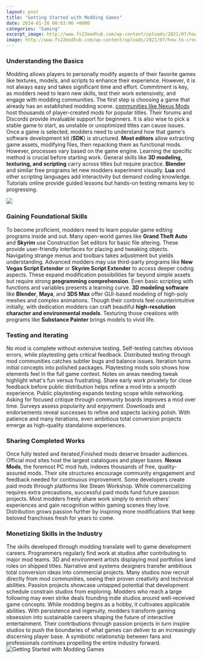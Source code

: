 ```yaml
---
layout: post
title: "Getting Started with Modding Games"
date: 2024-01-20 00:03:06 +0000
categories: "Gaming"
excerpt_image: http://www.fs22modhub.com/wp-content/uploads/2021/07/how-to-create-Farming-Simulator-22-Mods.jpg
image: http://www.fs22modhub.com/wp-content/uploads/2021/07/how-to-create-Farming-Simulator-22-Mods.jpg
---
```


### Understanding the Basics
Modding allows players to personally modify aspects of their favorite games like textures, models, and scripts to enhance their experience. However, it is not always easy and takes significant time and effort. Commitment is key, as modders need to learn new skills, test their work extensively, and engage with modding communities. 
The first step is choosing a game that already has an established modding scene. [communities like Nexus Mods](https://fistore.mysenprints.com/collection/ackermann) host thousands of player-created mods for popular titles. Their forums and Discords provide invaluable support for beginners. It is also wise to pick a stable game to start, as unstable or unoptimized titles can cause issues.
Once a game is selected, modders need to understand how that game's software development kit (**SDK**) is structured. **Most editors** allow extracting game assets, modifying files, then repacking them as functional mods. However, processes vary based on the game engine. Learning the specific method is crucial before starting work. 
General skills like **3D modeling, texturing, and scripting** carry across titles but require practice. **Blender** and similar free programs let new modders experiment visually. **Lua** and other scripting languages add interactivity but demand coding knowledge. Tutorials online provide guided lessons but hands-on testing remains key to progressing. 

![](https://i.ytimg.com/vi/6duUNA4NYxM/maxresdefault.jpg)
### Gaining Foundational Skills
To become proficient, modders need to learn popular game editing programs inside and out. Many open-world games like **Grand Theft Auto** and **Skyrim** use Construction Set editors for basic file altering. These provide user-friendly interfaces for placing and tweaking objects. Navigating strange menus and toolbars takes adjustment but yields understanding.
Advanced modders may use third-party programs like **New Vegas Script Extender** or **Skyrim Script Extender** to access deeper coding aspects. These expand modification possibilities far beyond simple assets but require strong **programming comprehension**. Even basic scripting with functions and variables presents a learning curve. 
**3D modeling software** like **Blender**, **Maya**, and **3DS Max** offer GUI-based modeling of high-poly meshes and complex animations. Though their controls feel counterintuitive initially, with dedication modders can craft beautiful **high-resolution character and environmental models**. Texturing those creations with programs like **Substance Painter** brings models to vivid life.  
### Testing and Iterating
No mod is complete without extensive testing. Self-testing catches obvious errors, while playtesting gets critical feedback. Distributed testing through mod communities catches subtler bugs and balance issues. Iteration turns initial concepts into polished packages.
Playtesting mods solo shows how elements feel in the full game context. Notes on areas needing tweak highlight what's fun versus frustrating. Share early work privately for close feedback before public distribution helps refine a mod into a smooth experience.
Public playtesting expands testing scope while networking. Asking for focused critique through community boards improves a mod over time. Surveys assess popularity and enjoyment. Downloads and endorsements reveal successes to refine and aspects lacking polish. With patience and many iterations, even ambitious total conversion projects emerge as high-quality standalone experiences.
### Sharing Completed Works
Once fully tested and iterated,Finished mods deserve broader audiences. Official mod sites host the largest catalogues and player bases. **Nexus Mods**, the foremost PC mod hub, indexes thousands of free, quality-assured mods. Their site structures encourage community engagement and feedback needed for continuous improvement.
Some developers create paid mods through platforms like Steam Workshop. While commercializing requires extra precautions, successful paid mods fund future passion projects. Most modders freely share work simply to enrich others' experiences and gain recognition within gaming scenes they love. Distribution grows passion further by inspiring more modifications that keep beloved franchises fresh for years to come.
### Monetizing Skills in the Industry 
The skills developed through modding translate well to game development careers. Programmers regularly find work at studios after contributing to major mod teams. 3D and environment artists displaying mod portfolios land roles on shipped titles. Narrative and systems designers transfer ambitious total conversion ideas into commercial projects. 
Many studios now recruit directly from mod communities, seeing their proven creativity and technical abilities. Passion projects showcase untapped potential that development schedule constrain studios from exploring. Modders who reach a large following may even strike deals founding indie studios around well-received game concepts.
While modding begins as a hobby, it cultivates applicable abilities. With persistence and ingenuity, modders transform gaming obsession into sustainable careers shaping the future of interactive entertainment. Their contributions through passion projects in turn inspire studios to push the boundaries of what games can deliver to an increasingly discerning player base. A symbiotic relationship between fans and professionals continues propelling the entire industry forward.
![Getting Started with Modding Games](http://www.fs22modhub.com/wp-content/uploads/2021/07/how-to-create-Farming-Simulator-22-Mods.jpg)